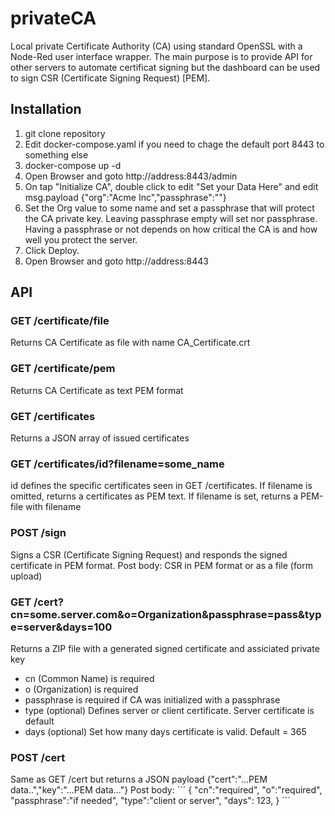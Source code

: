 # privateCA
Local private Certificate Authority (CA) using standard OpenSSL with a Node-Red user interface wrapper.  The main purpose is to provide API for other servers to automate certificat signing but the dashboard can be used to sign CSR (Certificate Signing Request) [PEM].

## Installation
1. git clone repository
2. Edit docker-compose.yaml if you need to chage the default port 8443 to something else
3. docker-compose up -d
4. Open Browser and goto http://address:8443/admin
5. On tap "Initialize CA", double click to edit "Set your Data Here" and edit msg.payload {"org":"Acme Inc","passphrase":""}
6. Set the Org value to some name and set a passphrase that will protect the CA private key.  Leaving passphrase empty will set nor passphrase.  Having a passphrase or not depends on how critical the CA is and how well you protect the server.
7. Click Deploy.
8. Open Browser and goto http://address:8443

## API

### GET /certificate/file
Returns CA Certificate as file with name CA_Certificate.crt

### GET /certificate/pem
Returns CA Certificate as text PEM format

### GET /certificates
Returns a JSON array of issued certificates

### GET /certificates/id?filename=some_name
id defines the specific certificates seen in GET /certificates.  If filename is omitted, returns a certificates as PEM text. If filename is set, returns a PEM-file with filename

### POST /sign
Signs a CSR (Certificate Signing Request) and responds the signed certificate in PEM format.
Post body: CSR in PEM format or as a file (form upload)

### GET /cert?cn=some.server.com&o=Organization&passphrase=pass&type=server&days=100
Returns a ZIP file with a generated signed certificate and assiciated private key
* cn (Common Name) is required
* o (Organization) is required
* passphrase is required if CA was initialized with a passphrase
* type (optional) Defines server or client certificate. Server certificate is default
* days (optional) Set how many days certificate is valid. Default = 365

### POST /cert
Same as GET /cert but returns a JSON payload {"cert":"...PEM data..","key":"...PEM data..."}
Post body:
´´´
{
 "cn":"required",
 "o":"required",
 "passphrase":"if needed",
 "type":"client or server",
 "days": 123,
}
´´´



